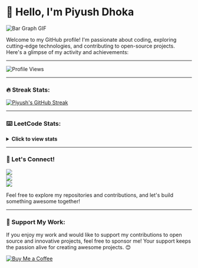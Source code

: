 # 👋 Hello, I'm Piyush Dhoka

![Bar Graph GIF](https://user-images.githubusercontent.com/74038190/212284100-561aa473-3905-4a80-b561-0d28506553ee.gif)

Welcome to my GitHub profile! I'm passionate about coding, exploring cutting-edge technologies, and contributing to open-source projects. Here's a glimpse of my activity and achievements:

---

![Profile Views](https://komarev.com/ghpvc/?username=piyushdhoka&color=blue)

---

### 🔥 Streak Stats:
[![Piyush's GitHub Streak](https://streak-stats.demolab.com?user=piyushdhoka&theme=radical)](https://git.io/streak-stats)

---

### ⌨️ LeetCode Stats:
<details>
 <summary><b>Click to view stats</b></summary><br>
  <p align="center">
<img  align=top flex-grow=1 src="https://leetcard.jacoblin.cool/piyush_dhoka27?theme=radical&font=Nunito&ext=heatmap" />  
  </p>
</details>

---

### 🌟 Let's Connect!
<div>
  <a href="https://x.com/piyush_dhoka27" target="_blank">
    <img src="https://img.shields.io/badge/-X-%231DA1F2?style=for-the-badge&logo=x&logoColor=black" target="_blank">
  </a>
   </div>
  <a href="https://github.com/piyushdhoka" target="_blank">
    <img src="https://img.shields.io/badge/-GitHub-%23181717?style=for-the-badge&logo=github&logoColor=white" target="_blank">
  </a>
</div>

<div>
  <a href="https://www.linkedin.com/in/piyushdhoka27" target="_blank">
    <img src="https://img.shields.io/badge/-LinkedIn-%230077B5?style=for-the-badge&logo=linkedin&logoColor=white" target="_blank">
  </a>
</div>

Feel free to explore my repositories and contributions, and let's build something awesome together!

---

### 💖 Support My Work:
If you enjoy my work and would like to support my contributions to open source and innovative projects, feel free to sponsor me! Your support keeps the passion alive for creating awesome projects. 😊 

[![Buy Me a Coffee](https://img.shields.io/badge/Buy%20Me%20a%20Coffee-%23FFDD00?style=for-the-badge&logo=buymeacoffee&logoColor=black)](https://www.buymeacoffee.com/piyushdhoka)





